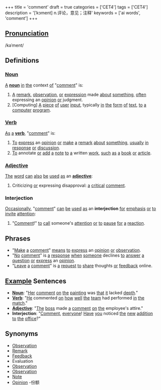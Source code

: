 +++
title = 'comment'
draft = true
categories = ['CET4']
tags = ['CET4']
description = '[ˈkɔment] n.评论，意见；注释'
keywords = ['ai words', 'comment']
+++

## [Pronunciation](/en/post/pronunciation/)
/kəˈment/

## Definitions
### [Noun](/en/post/noun/)
[A](/en/post/a/) **[noun](/en/post/noun/)** [in](/en/post/in/) [the](/en/post/the/) context [of](/en/post/of/) "[comment](/en/post/comment/)" is:
1. [A](/en/post/a/) [remark](/en/post/remark/), [observation](/en/post/observation/), [or](/en/post/or/) [expression](/en/post/expression/) made [about](/en/post/about/) [something](/en/post/something/), [often](/en/post/often/) expressing an [opinion](/en/post/opinion/) [or](/en/post/or/) judgment.
2. [Computing] [A](/en/post/a/) [piece](/en/post/piece/) [of](/en/post/of/) [user](/en/post/user/) [input](/en/post/input/), typically [in](/en/post/in/) [the](/en/post/the/) [form](/en/post/form/) [of](/en/post/of/) [text](/en/post/text/), [to](/en/post/to/) [a](/en/post/a/) [computer](/en/post/computer/) [program](/en/post/program/).

### [Verb](/en/post/verb/)
[As](/en/post/as/) [a](/en/post/a/) **[verb](/en/post/verb/)**, "[comment](/en/post/comment/)" is:
1. [To](/en/post/to/) [express](/en/post/express/) an [opinion](/en/post/opinion/) [or](/en/post/or/) [make](/en/post/make/) [a](/en/post/a/) [remark](/en/post/remark/) [about](/en/post/about/) [something](/en/post/something/), [usually](/en/post/usually/) [in](/en/post/in/) [response](/en/post/response/) [or](/en/post/or/) [discussion](/en/post/discussion/).
2. [To](/en/post/to/) annotate [or](/en/post/or/) [add](/en/post/add/) [a](/en/post/a/) [note](/en/post/note/) [to](/en/post/to/) [a](/en/post/a/) written [work](/en/post/work/), [such](/en/post/such/) [as](/en/post/as/) [a](/en/post/a/) [book](/en/post/book/) [or](/en/post/or/) [article](/en/post/article/).

### [Adjective](/en/post/adjective/)
[The](/en/post/the/) [word](/en/post/word/) [can](/en/post/can/) [also](/en/post/also/) [be](/en/post/be/) [used](/en/post/used/) [as](/en/post/as/) an **[adjective](/en/post/adjective/)**:
1. Criticizing [or](/en/post/or/) expressing disapproval: [a](/en/post/a/) [critical](/en/post/critical/) [comment](/en/post/comment/).

### Interjection
[Occasionally](/en/post/occasionally/), "[comment](/en/post/comment/)" [can](/en/post/can/) [be](/en/post/be/) [used](/en/post/used/) [as](/en/post/as/) an **interjection** [for](/en/post/for/) [emphasis](/en/post/emphasis/) [or](/en/post/or/) [to](/en/post/to/) [invite](/en/post/invite/) [attention](/en/post/attention/):
1. "[Comment](/en/post/comment/)!" [to](/en/post/to/) [call](/en/post/call/) someone's [attention](/en/post/attention/) [or](/en/post/or/) [to](/en/post/to/) [pause](/en/post/pause/) [for](/en/post/for/) [a](/en/post/a/) [reaction](/en/post/reaction/).

## Phrases
- "[Make](/en/post/make/) [a](/en/post/a/) [comment](/en/post/comment/)" [means](/en/post/means/) [to](/en/post/to/) [express](/en/post/express/) an [opinion](/en/post/opinion/) [or](/en/post/or/) [observation](/en/post/observation/).
- "[No](/en/post/no/) [comment](/en/post/comment/)" is [a](/en/post/a/) [response](/en/post/response/) [when](/en/post/when/) [someone](/en/post/someone/) declines [to](/en/post/to/) [answer](/en/post/answer/) [a](/en/post/a/) [question](/en/post/question/) [or](/en/post/or/) [express](/en/post/express/) an [opinion](/en/post/opinion/).
- "[Leave](/en/post/leave/) [a](/en/post/a/) [comment](/en/post/comment/)" is [a](/en/post/a/) [request](/en/post/request/) [to](/en/post/to/) [share](/en/post/share/) thoughts [or](/en/post/or/) [feedback](/en/post/feedback/) online.

## [Example](/en/post/example/) Sentences
- **[Noun](/en/post/noun/)**: "[Her](/en/post/her/) [comment](/en/post/comment/) [on](/en/post/on/) [the](/en/post/the/) [painting](/en/post/painting/) was [that](/en/post/that/) [it](/en/post/it/) lacked [depth](/en/post/depth/)."
- **[Verb](/en/post/verb/)**: "[He](/en/post/he/) commented [on](/en/post/on/) [how](/en/post/how/) [well](/en/post/well/) [the](/en/post/the/) [team](/en/post/team/) had performed [in](/en/post/in/) [the](/en/post/the/) [match](/en/post/match/)."
- **[Adjective](/en/post/adjective/)**: "[The](/en/post/the/) [boss](/en/post/boss/) made [a](/en/post/a/) [comment](/en/post/comment/) [on](/en/post/on/) [the](/en/post/the/) employee's attire."
- **Interjection**: "[Comment](/en/post/comment/), [everyone](/en/post/everyone/)! [Have](/en/post/have/) [you](/en/post/you/) noticed [the](/en/post/the/) [new](/en/post/new/) [addition](/en/post/addition/) [to](/en/post/to/) [the](/en/post/the/) [office](/en/post/office/)?"

## Synonyms
- [Observation](/en/post/observation/)
- [Remark](/en/post/remark/)
- [Feedback](/en/post/feedback/)
- Evaluation
- [Observation](/en/post/observation/)
- [Observation](/en/post/observation/)
- [Note](/en/post/note/)
- [Opinion](/en/post/opinion/)
-份额
